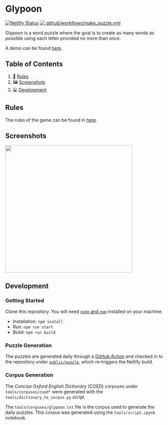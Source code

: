 # Glypoon

[![Netlify Status](https://api.netlify.com/api/v1/badges/c5130167-4b76-4964-815c-6de1d838d166/deploy-status)](https://app.netlify.com/sites/glypoon/deploys) [![.github/workflows/make_puzzle.yml](https://github.com/chowder/glypoon/actions/workflows/make_puzzle.yml/badge.svg?branch=main)](https://github.com/chowder/glypoon/actions/workflows/make_puzzle.yml)

Glypoon is a word puzzle where the goal is to create as many words as possible using each letter provided no more than once.

A demo can be found [here](https://glypoon.netlify.app).

## Table of Contents

1. :notebook_with_decorative_cover: [Rules](#Rules)
2. :framed_picture: [Screenshots](#screenshots)
3. :computer: [Development](#development)

## Rules

The rules of the game can be found in [here](https://github.com/chowder/glypoon/blob/main/RULES.md).

## Screenshots

<img src="https://user-images.githubusercontent.com/16789070/113514131-cd62bb00-9564-11eb-917b-8a08f3c1c573.png" width="400">

## Development

### Getting Started

Clone this repository. You will need [`node` and `npm`](https://nodejs.org/en/download/) installed on your machine.

- Installation: `npm install`
- Run: `npm run start`
- Build: `npm run build`

### Puzzle Generation

The puzzles are generated daily through a [GitHub Action](https://github.com/chowder/glypoon/actions/workflows/make_puzzle.yml) and checked in to the repository under [`public/puzzle`](https://github.com/chowder/glypoon/tree/main/public/puzzle), which re-triggers the Netlify build.

### Corpus Generation

The *Concise Oxford English Dictionary* (COED) corpuses under `tools/corpuses/coed*` were generated with the `tools/dictionary_to_corpus.py` script.

The `tools/corpuses/glypoon.txt` file is the corpus used to generate the daily puzzles. This corpus was generated using the `tools/script.ipynb` notebook.
